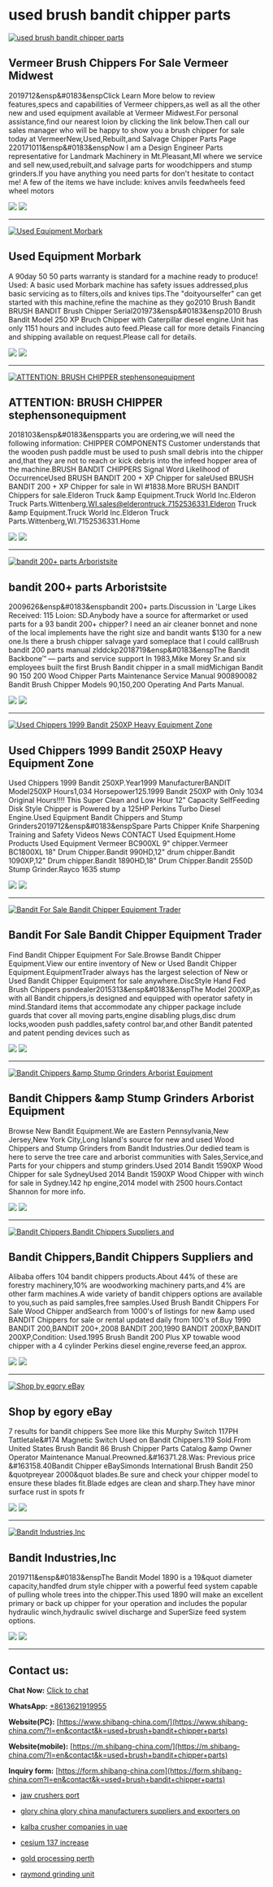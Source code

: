 # used brush bandit chipper parts

<a href="https://swt.shibang-china.com/?l=en&img&k=used+brush+bandit+chipper+parts" target="_blank">![used brush bandit chipper parts](http://static.shibang-china.com/all-800x300/515.jpg)</a>

## Vermeer Brush Chippers For Sale Vermeer Midwest
2019712&ensp&#0183&enspClick Learn More below to review features,specs and capabilities of Vermeer chippers,as well as all the other new and used equipment available at Vermeer Midwest.For personal assistance,find our nearest loion by clicking the link below.Then call our sales manager who will be happy to show you a brush chipper for sale today at VermeerNew,Used,Rebuilt,and Salvage Chipper Parts Page 220171011&ensp&#0183&enspNow I am a Design Engineer Parts representative for Landmark Machinery in Mt.Pleasant,MI where we service and sell new,used,rebuilt,and salvage parts for woodchippers and stump grinders.If you have anything you need parts for don't hesitate to contact me! A few of the items we have include: knives anvils feedwheels feed wheel motors


<a href="https://whatsapp.shibangsoft.com/WhatsApp.php" target="_blank" title="WhatsApp">![](http://static.shibang-china.com/icon/whatsapp.png)</a> <a href="https://swt.shibang-china.com/?l=en&icon&k=used+brush+bandit+chipper+parts" target="_blank">![](http://static.shibang-china.com/icon/chat-en.png)</a>

---

<a href="https://swt.shibang-china.com/?l=en&img&k=used+brush+bandit+chipper+parts" target="_blank">![Used Equipment Morbark](http://static.shibang-china.com/all-800x300/778.jpg)</a>

## Used Equipment Morbark
A 90day 50 50 parts warranty is standard for a machine ready to produce! Used: A basic used Morbark machine has safety issues addressed,plus basic servicing as to filters,oils and knives tips.The "doityourselfer" can get started with this machine,refine the machine as they go2010 Brush Bandit BRUSH BANDIT Brush Chipper Serial201973&ensp&#0183&ensp2010 Brush Bandit Model 250 XP Bruch Chipper with Caterpillar diesel engine.Unit has only 1151 hours and includes auto feed.Please call for more details Financing and shipping available on request.Please call for details.


<a href="https://whatsapp.shibangsoft.com/WhatsApp.php" target="_blank" title="WhatsApp">![](http://static.shibang-china.com/icon/whatsapp.png)</a> <a href="https://swt.shibang-china.com/?l=en&icon&k=used+brush+bandit+chipper+parts" target="_blank">![](http://static.shibang-china.com/icon/chat-en.png)</a>

---

<a href="https://swt.shibang-china.com/?l=en&img&k=used+brush+bandit+chipper+parts" target="_blank">![ATTENTION: BRUSH CHIPPER stephensonequipment](http://static.shibang-china.com/all-800x300/369.jpg)</a>

## ATTENTION: BRUSH CHIPPER stephensonequipment
2018103&ensp&#0183&enspparts you are ordering,we will need the following information: CHIPPER COMPONENTS  Customer understands that the wooden push paddle must be used to push small debris into the chipper and,that they are not to reach or kick debris into the infeed hopper area of the machine.BRUSH BANDIT CHIPPERS Signal Word Likelihood of OccurrenceUsed BRUSH BANDIT 200 + XP Chipper for saleUsed BRUSH BANDIT 200 + XP Chipper for sale in WI #1838.More BRUSH BANDIT Chippers for sale.Elderon Truck &amp Equipment.Truck World Inc.Elderon Truck Parts.Wittenberg,WI.sales@elderontruck.7152536331.Elderon Truck &amp Equipment.Truck World Inc.Elderon Truck Parts.Wittenberg,WI.7152536331.Home


<a href="https://whatsapp.shibangsoft.com/WhatsApp.php" target="_blank" title="WhatsApp">![](http://static.shibang-china.com/icon/whatsapp.png)</a> <a href="https://swt.shibang-china.com/?l=en&icon&k=used+brush+bandit+chipper+parts" target="_blank">![](http://static.shibang-china.com/icon/chat-en.png)</a>

---

<a href="https://swt.shibang-china.com/?l=en&img&k=used+brush+bandit+chipper+parts" target="_blank">![bandit 200+ parts Arboristsite](http://static.shibang-china.com/all-800x300/384.jpg)</a>

## bandit 200+ parts Arboristsite
2009626&ensp&#0183&enspbandit 200+ parts.Discussion in 'Large Likes Received: 115 Loion: SD.Anybody have a source for aftermarket or used parts for a 93 bandit 200+ chipper? I need an air cleaner bonnet and none of the local implements have the right size and bandit wants $130 for a new one.Is there a brush chipper salvage yard someplace that I could callBrush bandit 200 parts manual zlddckp2018719&ensp&#0183&enspThe Bandit Backbone™ — parts and service support In 1983,Mike Morey Sr.and six employees built the first Brush Bandit chipper in a small midMichigan Bandit 90 150 200 Wood Chipper Parts Maintenance Service Manual 900890082 Bandit Brush Chipper Models 90,150,200 Operating And Parts Manual.


<a href="https://whatsapp.shibangsoft.com/WhatsApp.php" target="_blank" title="WhatsApp">![](http://static.shibang-china.com/icon/whatsapp.png)</a> <a href="https://swt.shibang-china.com/?l=en&icon&k=used+brush+bandit+chipper+parts" target="_blank">![](http://static.shibang-china.com/icon/chat-en.png)</a>

---

<a href="https://swt.shibang-china.com/?l=en&img&k=used+brush+bandit+chipper+parts" target="_blank">![Used Chippers 1999 Bandit 250XP Heavy Equipment Zone](http://static.shibang-china.com/all-800x300/150.jpg)</a>

## Used Chippers 1999 Bandit 250XP Heavy Equipment Zone
Used Chippers 1999 Bandit 250XP.Year1999 ManufacturerBANDIT Model250XP Hours1,034 Horsepower125.1999 Bandit 250XP with Only 1034 Original Hours!!!! This Super Clean and Low Hour 12" Capacity SelfFeeding Disk Style Chipper is Powered by a 125HP Perkins Turbo Diesel Engine.Used Equipment Bandit Chippers and Stump Grinders2019712&ensp&#0183&enspSpare Parts Chipper Knife Sharpening Training and Safety Videos News CONTACT Used Equipment.Home Products Used Equipment Vermeer BC900XL 9" chipper.Vermeer BC1800XL 18" Drum Chipper.Bandit 990HD,12" drum chipper.Bandit 1090XP,12" Drum chipper.Bandit 1890HD,18" Drum Chipper.Bandit 2550D Stump Grinder.Rayco 1635 stump


<a href="https://whatsapp.shibangsoft.com/WhatsApp.php" target="_blank" title="WhatsApp">![](http://static.shibang-china.com/icon/whatsapp.png)</a> <a href="https://swt.shibang-china.com/?l=en&icon&k=used+brush+bandit+chipper+parts" target="_blank">![](http://static.shibang-china.com/icon/chat-en.png)</a>

---

<a href="https://swt.shibang-china.com/?l=en&img&k=used+brush+bandit+chipper+parts" target="_blank">![Bandit For Sale Bandit Chipper Equipment Trader](http://static.shibang-china.com/all-800x300/1240.jpg)</a>

## Bandit For Sale Bandit Chipper Equipment Trader
Find Bandit Chipper Equipment For Sale.Browse Bandit Chipper Equipment.View our entire inventory of New or Used Bandit Chipper Equipment.EquipmentTrader always has the largest selection of New or Used Bandit Chipper Equipment for sale anywhere.DiscStyle Hand Fed Brush Chippers psndealer2015313&ensp&#0183&enspThe Model 200XP,as with all Bandit chippers,is designed and equipped with operator safety in mind.Standard items that accommodate any chipper package include guards that cover all moving parts,engine disabling plugs,disc drum locks,wooden push paddles,safety control bar,and other Bandit patented and patent pending devices such as


<a href="https://whatsapp.shibangsoft.com/WhatsApp.php" target="_blank" title="WhatsApp">![](http://static.shibang-china.com/icon/whatsapp.png)</a> <a href="https://swt.shibang-china.com/?l=en&icon&k=used+brush+bandit+chipper+parts" target="_blank">![](http://static.shibang-china.com/icon/chat-en.png)</a>

---

<a href="https://swt.shibang-china.com/?l=en&img&k=used+brush+bandit+chipper+parts" target="_blank">![Bandit Chippers &amp Stump Grinders Arborist Equipment](http://static.shibang-china.com/all-800x300/1170.jpg)</a>

## Bandit Chippers &amp Stump Grinders Arborist Equipment
Browse New Bandit Equipment.We are Eastern Pennsylvania,New Jersey,New York City,Long Island's source for new and used Wood Chippers and Stump Grinders from Bandit Industries.Our dedied team is here to serve the tree care and arborist communities with Sales,Service,and Parts for your chippers and stump grinders.Used 2014 Bandit 1590XP Wood Chipper for sale SydneyUsed 2014 Bandit 1590XP Wood Chipper with winch for sale in Sydney.142 hp engine,2014 model with 2500 hours.Contact Shannon for more info.


<a href="https://whatsapp.shibangsoft.com/WhatsApp.php" target="_blank" title="WhatsApp">![](http://static.shibang-china.com/icon/whatsapp.png)</a> <a href="https://swt.shibang-china.com/?l=en&icon&k=used+brush+bandit+chipper+parts" target="_blank">![](http://static.shibang-china.com/icon/chat-en.png)</a>

---

<a href="https://swt.shibang-china.com/?l=en&img&k=used+brush+bandit+chipper+parts" target="_blank">![Bandit Chippers,Bandit Chippers Suppliers and](http://static.shibang-china.com/all-800x300/813.jpg)</a>

## Bandit Chippers,Bandit Chippers Suppliers and
Alibaba offers 104 bandit chippers products.About 44% of these are forestry machinery,10% are woodworking machinery parts,and 4% are other farm machines.A wide variety of bandit chippers options are available to you,such as paid samples,free samples.Used Brush Bandit Chippers For Sale Wood Chipper andSearch from 1000's of listings for new &amp used BANDIT Chippers for sale or rental updated daily from 100's of.Buy 1990 BANDIT 200,BANDIT 200+,2008 BANDIT 200,1990 BANDIT 200XP,BANDIT 200XP,Condition: Used.1995 Brush Bandit 200 Plus XP towable wood chipper with a 4 cylinder Perkins diesel engine,reverse feed,an approx.


<a href="https://whatsapp.shibangsoft.com/WhatsApp.php" target="_blank" title="WhatsApp">![](http://static.shibang-china.com/icon/whatsapp.png)</a> <a href="https://swt.shibang-china.com/?l=en&icon&k=used+brush+bandit+chipper+parts" target="_blank">![](http://static.shibang-china.com/icon/chat-en.png)</a>

---

<a href="https://swt.shibang-china.com/?l=en&img&k=used+brush+bandit+chipper+parts" target="_blank">![Shop by egory eBay](http://static.shibang-china.com/all-800x300/1003.jpg)</a>

## Shop by egory eBay
7 results for bandit chippers See more like this Murphy Switch 117PH Tattletale&#174 Magnetic Switch Used on Bandit Chippers.119 Sold.From United States Brush Bandit 86 Brush Chipper Parts Catalog &amp Owner Operator Maintenance Manual.Preowned.&#16371.28.Was: Previous price &#163158.40Bandit Chipper eBaySimonds International Brush Bandit 250 &quotpreyear 2000&quot blades.Be sure and check your chipper model to ensure these blades fit.Blade edges are clean and sharp.They have minor surface rust in spots fr


<a href="https://whatsapp.shibangsoft.com/WhatsApp.php" target="_blank" title="WhatsApp">![](http://static.shibang-china.com/icon/whatsapp.png)</a> <a href="https://swt.shibang-china.com/?l=en&icon&k=used+brush+bandit+chipper+parts" target="_blank">![](http://static.shibang-china.com/icon/chat-en.png)</a>

---

<a href="https://swt.shibang-china.com/?l=en&img&k=used+brush+bandit+chipper+parts" target="_blank">![Bandit Industries,Inc](http://static.shibang-china.com/all-800x300/32.jpg)</a>

## Bandit Industries,Inc
2019711&ensp&#0183&enspThe Bandit Model 1890 is a 19&quot diameter capacity,handfed drum style chipper with a powerful feed system capable of pulling whole trees into the chipper.This used 1890 will make an excellent primary or back up chipper for your operation and includes the popular hydraulic winch,hydraulic swivel discharge and SuperSize feed system options.

<a href="https://whatsapp.shibangsoft.com/WhatsApp.php" target="_blank" title="WhatsApp">![](http://static.shibang-china.com/icon/whatsapp.png)</a> <a href="https://swt.shibang-china.com/?l=en&icon&k=used+brush+bandit+chipper+parts" target="_blank">![](http://static.shibang-china.com/icon/chat-en.png)</a>

---
## Contact us:

**Chat Now:** [Click to chat](https://swt.shibang-china.com?l=en&contact&k=used+brush+bandit+chipper+parts)

**WhatsApp:**  [+8613621919955](https://whatsapp.shibangsoft.com/WhatsApp.php)

**Website(PC):** [https://www.shibang-china.com/](https://www.shibang-china.com/?l=en&contact&k=used+brush+bandit+chipper+parts)

**Website(mobile):** [https://m.shibang-china.com/](https://m.shibang-china.com/?l=en&contact&k=used+brush+bandit+chipper+parts)

**Inquiry form:** [https://form.shibang-china.com](https://form.shibang-china.com?l=en&contact&k=used+brush+bandit+chipper+parts)

* [jaw crushers port](../114/jaw%20crushers%20port.md)

* [glory china glory china manufacturers suppliers and exporters on](../115/glory%20china%20glory%20china%20manufacturers%20suppliers%20and%20exporters%20on.md)

* [kalba crusher companies in uae](../119/kalba%20crusher%20companies%20in%20uae.md)

* [cesium 137 increase](../122/cesium%20137%20increase.md)

* [gold processing perth](../122/gold%20processing%20perth.md)

* [raymond grinding unit](../122/raymond%20grinding%20unit.md)
